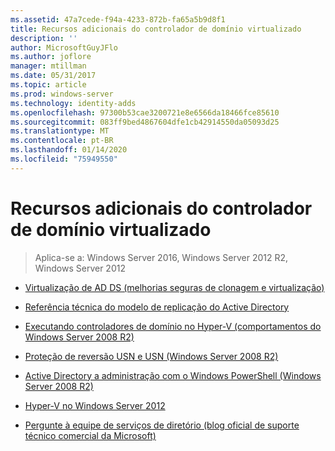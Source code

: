 ```yaml
---
ms.assetid: 47a7cede-f94a-4233-872b-fa65a5b9d8f1
title: Recursos adicionais do controlador de domínio virtualizado
description: ''
author: MicrosoftGuyJFlo
ms.author: joflore
manager: mtillman
ms.date: 05/31/2017
ms.topic: article
ms.prod: windows-server
ms.technology: identity-adds
ms.openlocfilehash: 97300b53cae3200721e8e6566da18466fce85610
ms.sourcegitcommit: 083ff9bed4867604dfe1cb42914550da05093d25
ms.translationtype: MT
ms.contentlocale: pt-BR
ms.lasthandoff: 01/14/2020
ms.locfileid: "75949550"
---
```

# <a name="virtualized-domain-controller-additional-resources"></a>Recursos adicionais do controlador de domínio virtualizado

>Aplica-se a: Windows Server 2016, Windows Server 2012 R2, Windows Server 2012

  
-   [Virtualização de AD DS (melhorias seguras de clonagem e virtualização)](https://go.microsoft.com/fwlink/p/?LinkID=238316)  
  
-   [Referência técnica do modelo de replicação do Active Directory](https://technet.microsoft.com/library/cc782376(v=ws.10).aspx)  
  
-   [Executando controladores de domínio no Hyper-V (comportamentos do Windows Server 2008 R2)](https://technet.microsoft.com/library/dd363553(v=ws.10).aspx)  
  
-   [Proteção de reversão USN e USN (Windows Server 2008 R2)](https://technet.microsoft.com/library/d2cae85b-41ac-497f-8cd1-5fbaa6740ffe(v=ws.10))  
  
-   [Active Directory a administração com o Windows PowerShell (Windows Server 2008 R2)](https://technet.microsoft.com/library/dd378937(WS.10).aspx)  
  
-   [Hyper-V no Windows Server 2012](https://technet.microsoft.com/library/hh831531.aspx)  
  
-   [Pergunte à equipe de serviços de diretório (blog oficial de suporte técnico comercial da Microsoft)](https://blogs.technet.com/b/askds)  
  


